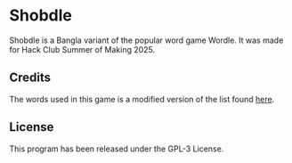 # Shobdle
Shobdle is a Bangla variant of the popular word game Wordle. It was made for Hack Club Summer of Making 2025.

## Credits
The words used in this game is a modified version of the list found [here](https://github.com/MinhasKamal/BengaliDictionary).

## License
This program has been released under the GPL-3 License.